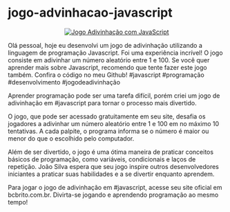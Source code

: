 # jogo-advinhacao-javascript

<center>

[![Jogo Adivinhação com JavaScript](https://i.ytimg.com/vi/HDKkUxGGy7g/hqdefault.jpg?sqp=-oaymwEcCNACELwBSFXyq4qpAw4IARUAAIhCGAFwAcABBg==&rs=AOn4CLAgSZojvROBuCrqNEmXJ_CVCzKAzA)](https://www.youtube.com/watch?v=HDKkUxGGy7g)

</center>

Olá pessoal, hoje eu desenvolvi um jogo de adivinhação utilizando a linguagem de programação Javascript. Foi uma experiência incrível! O jogo consiste em adivinhar um número aleatório entre 1 e 100. Se você quer aprender mais sobre Javascript, recomendo que tente fazer este jogo também. Confira o código no meu Github! #javascript #programação #desenvolvimento #jogodeadivinhação

Aprender programação pode ser uma tarefa difícil, porém criei um jogo de adivinhação em #javascript para tornar o processo mais divertido.

O jogo, que pode ser acessado gratuitamente em seu site, desafia os jogadores a adivinhar um número aleatório entre 1 e 100 em no máximo 10 tentativas. A cada palpite, o programa informa se o número é maior ou menor do que o escolhido pelo computador.

Além de ser divertido, o jogo é uma ótima maneira de praticar conceitos básicos de programação, como variáveis, condicionais e laços de repetição. João Silva espera que seu jogo inspire outros desenvolvedores iniciantes a praticar suas habilidades e a se divertir enquanto aprendem.

Para jogar o jogo de adivinhação em #javascript, acesse seu site oficial em bcbrito.com.br. Divirta-se jogando e aprendendo programação ao mesmo tempo!

